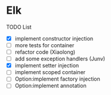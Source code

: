 Elk
===

TODO List
- [X] implement constructor injection
- [ ] more tests for container
- [ ] refactor code (Xiaolong)
- [ ] add some exception handlers (Junv)
- [X] implement setter injection
- [ ] implement scoped container
- [ ] Option:implement factory injection
- [ ] Option:implement annotation
